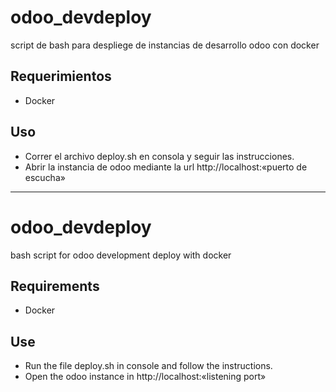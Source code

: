 
# odoo_devdeploy
script de bash para despliege de instancias de desarrollo odoo con docker

## Requerimientos
+ Docker

## Uso
+ Correr el archivo deploy.sh en consola y seguir las instrucciones.
+ Abrir la instancia de odoo mediante la url http://localhost:&laquo;puerto de escucha&raquo;
___

# odoo_devdeploy
bash script for odoo development deploy with docker

## Requirements
+ Docker

## Use
+ Run the file deploy.sh in console and follow the instructions.
+ Open the odoo instance in http://localhost:&laquo;listening port&raquo;
